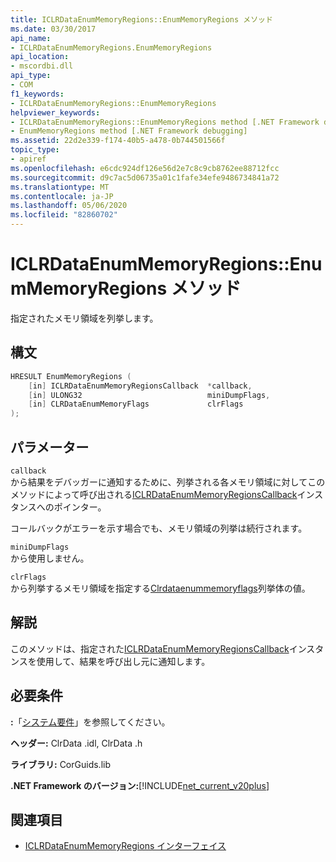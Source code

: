 ```yaml
---
title: ICLRDataEnumMemoryRegions::EnumMemoryRegions メソッド
ms.date: 03/30/2017
api_name:
- ICLRDataEnumMemoryRegions.EnumMemoryRegions
api_location:
- mscordbi.dll
api_type:
- COM
f1_keywords:
- ICLRDataEnumMemoryRegions::EnumMemoryRegions
helpviewer_keywords:
- ICLRDataEnumMemoryRegions::EnumMemoryRegions method [.NET Framework debugging]
- EnumMemoryRegions method [.NET Framework debugging]
ms.assetid: 22d2e339-f174-40b5-a478-0b744501566f
topic_type:
- apiref
ms.openlocfilehash: e6cdc924df126e56d2e7c8c9cb8762ee88712fcc
ms.sourcegitcommit: d9c7ac5d06735a01c1fafe34efe9486734841a72
ms.translationtype: MT
ms.contentlocale: ja-JP
ms.lasthandoff: 05/06/2020
ms.locfileid: "82860702"
---
```

# <a name="iclrdataenummemoryregionsenummemoryregions-method"></a>ICLRDataEnumMemoryRegions::EnumMemoryRegions メソッド
指定されたメモリ領域を列挙します。  
  
## <a name="syntax"></a>構文  
  
```cpp  
HRESULT EnumMemoryRegions (  
    [in] ICLRDataEnumMemoryRegionsCallback  *callback,  
    [in] ULONG32                            miniDumpFlags,  
    [in] CLRDataEnumMemoryFlags             clrFlags  
);  
```  
  
## <a name="parameters"></a>パラメーター  
 `callback`  
 から結果をデバッガーに通知するために、列挙される各メモリ領域に対してこのメソッドによって呼び出される[ICLRDataEnumMemoryRegionsCallback](iclrdataenummemoryregionscallback-interface.md)インスタンスへのポインター。  
  
 コールバックがエラーを示す場合でも、メモリ領域の列挙は続行されます。  
  
 `miniDumpFlags`  
 から使用しません。  
  
 `clrFlags`  
 から列挙するメモリ領域を指定する[Clrdataenummemoryflags](clrdataenummemoryflags-enumeration.md)列挙体の値。  
  
## <a name="remarks"></a>解説  
 このメソッドは、指定された[ICLRDataEnumMemoryRegionsCallback](iclrdataenummemoryregionscallback-interface.md)インスタンスを使用して、結果を呼び出し元に通知します。  
  
## <a name="requirements"></a>必要条件  
 **:**「[システム要件](../../get-started/system-requirements.md)」を参照してください。  
  
 **ヘッダー:** ClrData .idl, ClrData .h  
  
 **ライブラリ:** CorGuids.lib  
  
 **.NET Framework のバージョン:**[!INCLUDE[net_current_v20plus](../../../../includes/net-current-v20plus-md.md)]  
  
## <a name="see-also"></a>関連項目

- [ICLRDataEnumMemoryRegions インターフェイス](iclrdataenummemoryregions-interface.md)
